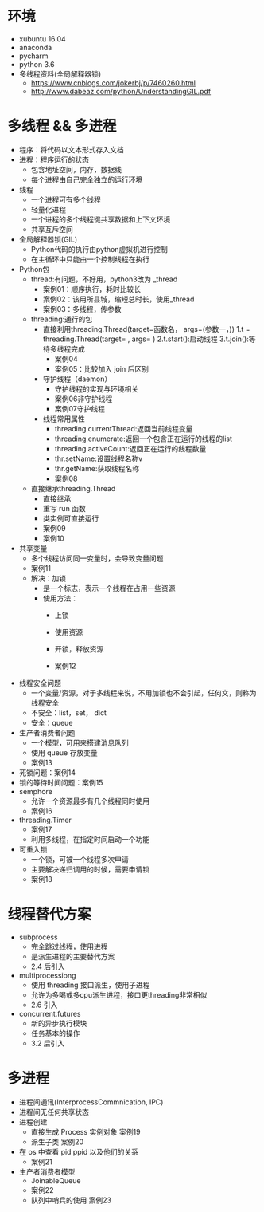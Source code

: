 # 环境
- xubuntu 16.04
- anaconda
- pycharm
- python 3.6
- 多线程资料(全局解释器锁)
    - https://www.cnblogs.com/jokerbj/p/7460260.html
    - http://www.dabeaz.com/python/UnderstandingGIL.pdf

# 多线程 && 多进程
- 程序：将代码以文本形式存入文档
- 进程：程序运行的状态
    - 包含地址空间，内存，数据线
    - 每个进程由自己完全独立的运行环境
- 线程
    - 一个进程可有多个线程
    - 轻量化进程
    - 一个进程的多个线程键共享数据和上下文环境
    - 共享互斥空间
- 全局解释器锁(GIL)
    - Python代码的执行由python虚拟机进行控制
    - 在主循环中只能由一个控制线程在执行
- Python包
    - thread:有问题，不好用，python3改为 _thread
        - 案例01：顺序执行，耗时比较长
        - 案例02：该用所县城，缩短总时长，使用_thread
        - 案例03：多线程，传参数
    - threading:通行的包
        - 直接利用threading.Thread(target=函数名， args=(参数一，))
            1.t = threading.Thread(target= , args= )
            2.t.start():启动线程
            3.t.join():等待多线程完成
            - 案例04
            - 案例05：比较加入 join 后区别
        - 守护线程（daemon）
            - 守护线程的实现与环境相关
            - 案例06非守护线程
            - 案例07守护线程
        - 线程常用属性
            - threading.currentThread:返回当前线程变量
            - threading.enumerate:返回一个包含正在运行的线程的list
            - threading.activeCount:返回正在运行的线程数量
            - thr.setName:设置线程名称v 
            - thr.getName:获取线程名称
            - 案例08
    - 直接继承threading.Thread
        - 直接继承
        - 重写 run 函数
        - 类实例可直接运行
        - 案例09
        - 案例10
- 共享变量
    - 多个线程访问同一变量时，会导致变量问题
    - 案例11
    - 解决：加锁
        - 是一个标志，表示一个线程在占用一些资源
        - 使用方法：
            - 上锁
            - 使用资源
            
            - 开锁，释放资源
            - 案例12
- 线程安全问题
    - 一个变量/资源，对于多线程来说，不用加锁也不会引起，任何文，则称为线程安全
    - 不安全：list，set， dict
    - 安全：queue
- 生产者消费者问题
    -  一个模型，可用来搭建消息队列
    - 使用 queue 存放变量
    - 案例13
- 死锁问题：案例14
- 锁的等待时间问题：案例15
- semphore 
    - 允许一个资源最多有几个线程同时使用
    - 案例16
- threading.Timer
    - 案例17
    - 利用多线程，在指定时间启动一个功能
- 可重入锁
    - 一个锁，可被一个线程多次申请
    - 主要解决递归调用的时候，需要申请锁
    - 案例18

# 线程替代方案
- subprocess
    - 完全跳过线程，使用进程
    - 是派生进程的主要替代方案
    - 2.4 后引入
- multiprocessiong
    - 使用 threading 接口派生，使用子进程
    - 允许为多喝或多cpu派生进程，接口更threading非常相似
    - 2.6 引入
- concurrent.futures
    - 新的异步执行模块
    - 任务基本的操作
    - 3.2 后引入

# 多进程
 - 进程间通讯(InterprocessCommnication, IPC)
 - 进程间无任何共享状态
 - 进程创建
    - 直接生成 Process 实例对象  案例19
    - 派生子类  案例20
- 在 os 中查看 pid ppid 以及他们的关系
    - 案例21
- 生产者消费者模型
    - JoinableQueue
    - 案例22
    - 队列中哨兵的使用 案例23